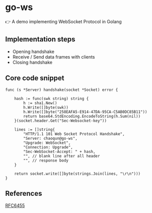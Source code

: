 # go-ws
:point_right: A demo implementing WebSocket Protocol in Golang

## Implementation steps
- Opening handshake
- Receive / Send data frames with clients
- Closing handshake

## Core code snippet
```golang
func (s *Server) handshake(socket *Socket) error {

	hash := func(swk string) string {
		h := sha1.New()
		h.Write([]byte(swk))
		h.Write([]byte("258EAFA5-E914-47DA-95CA-C5AB0DC85B11"))
		return base64.StdEncoding.EncodeToString(h.Sum(nil))
	}(socket.header.Get("Sec-Websocket-key"))

	lines := []string{
		"HTTP/1.1 101 Web Socket Protocol Handshake",
		"Server: chaoqun@go-ws",
		"Upgrade: WebSocket",
		"Connection: Upgrade",
		"Sec-WebSocket-Accept: " + hash,
		"", // blank line after all header
		"", // response body
	}

	return socket.write([]byte(strings.Join(lines, "\r\n")))
}
```

## References
[RFC6455](https://datatracker.ietf.org/doc/html/rfc6455)